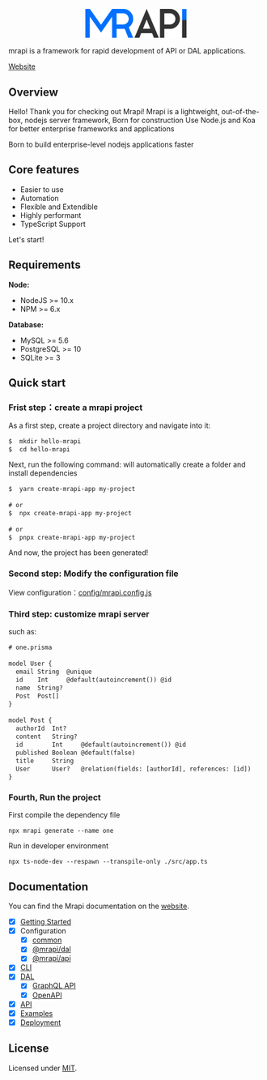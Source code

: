<p align="center">
  <a href="https://mrapi-js.github.io/docs/" target="_blank" rel="noopener noreferrer"><img width="200" src="./assets/logo.png" alt="mrapi logo"></a>
</p>

mrapi is a framework for rapid development of API or DAL applications.

[Website](https://mrapi-js.github.io/docs/)

## Overview

Hello! Thank you for checking out Mrapi!
Mrapi is a lightweight, out-of-the-box, nodejs server framework, Born for construction
Use Node.js and Koa for better enterprise frameworks and applications

Born to build enterprise-level nodejs applications faster

## Core features

- Easier to use
- Automation
- Flexible and Extendible
- Highly performant
- TypeScript Support

Let's start!

## Requirements

**Node:**

- NodeJS >= 10.x
- NPM >= 6.x

**Database:**

- MySQL >= 5.6
- PostgreSQL >= 10
- SQLite >= 3

## Quick start

### Frist step：create a mrapi project

As a first step, create a project directory and navigate into it:

```terminal
$  mkdir hello-mrapi
$  cd hello-mrapi
```

Next, run the following command: will automatically create a folder and install dependencies

```terminal
$  yarn create-mrapi-app my-project

# or
$  npx create-mrapi-app my-project

# or
$  pnpx create-mrapi-app my-project
```

And now, the project has been generated!

### Second step: Modify the configuration file

View configuration：[config/mrapi.config.js](https://mrapi-js.github.io/docs/Configuration/Common.html)

### Third step: customize mrapi server

such as:

```prisma
# one.prisma

model User {
  email String  @unique
  id    Int     @default(autoincrement()) @id
  name  String?
  Post  Post[]
}

model Post {
  authorId  Int?
  content   String?
  id        Int     @default(autoincrement()) @id
  published Boolean @default(false)
  title     String
  User      User?   @relation(fields: [authorId], references: [id])
}

```

### Fourth, Run the project

First compile the dependency file

```terminal
npx mrapi generate --name one
```

Run in developer environment

```termianl
npx ts-node-dev --respawn --transpile-only ./src/app.ts
```

## Documentation

You can find the Mrapi documentation on the [website](https://mrapi-js.github.io/docs/).

- [x] [Getting Started](https://mrapi-js.github.io/docs/GettingStart.html)
- [x] Configuration
  - [x] [common](https://mrapi-js.github.io/docs/Configuration/Common.html)
  - [x] [@mrapi/dal](https://mrapi-js.github.io/docs/Configuration/DAL.html)
  - [x] [@mrapi/api](https://mrapi-js.github.io/docs/Configuration/API.html)
- [x] [CLI](https://mrapi-js.github.io/docs/CLI.html)
- [x] [DAL](https://mrapi-js.github.io/docs/DAL/DAL.html)
  - [x] [GraphQL API](https://mrapi-js.github.io/docs/DAL/GraphQl-API.html)
  - [x] [OpenAPI](https://mrapi-js.github.io/docs/DAL/OpenAPI.html)
- [x] [API](https://mrapi-js.github.io/docs/API.html)
- [x] [Examples](https://mrapi-js.github.io/docs/Examples.html)
- [x] [Deployment](https://mrapi-js.github.io/docs/Deployment.html)

## License

Licensed under [MIT](./LICENSE).
